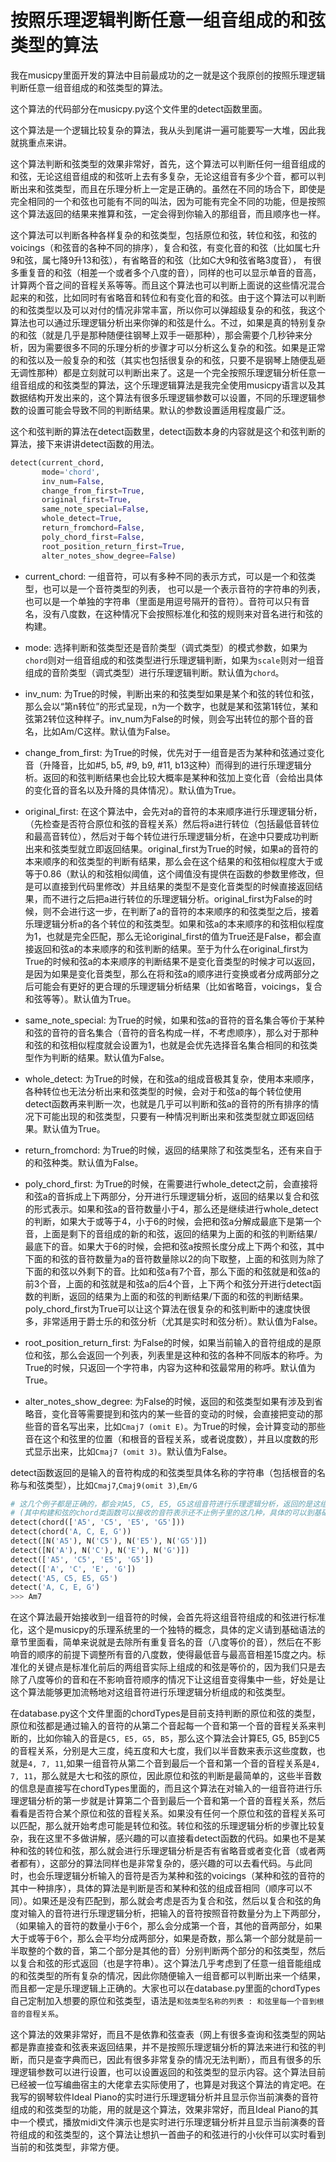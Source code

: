 # 按照乐理逻辑判断任意一组音组成的和弦类型的算法

我在musicpy里面开发的算法中目前最成功的之一就是这个我原创的按照乐理逻辑判断任意一组音组成的和弦类型的算法。

这个算法的代码部分在musicpy.py这个文件里的detect函数里面。  

这个算法是一个逻辑比较复杂的算法，我从头到尾讲一遍可能要写一大堆，因此我就挑重点来讲。  

这个算法判断和弦类型的效果非常好，首先，这个算法可以判断任何一组音组成的和弦，无论这组音组成的和弦听上去有多复杂，无论这组音有多少个音，都可以判断出来和弦类型，而且在乐理分析上一定是正确的。虽然在不同的场合下，即使是完全相同的一个和弦也可能有不同的叫法，因为可能有完全不同的功能，但是按照这个算法返回的结果来推算和弦，一定会得到你输入的那组音，而且顺序也一样。 
 
这个算法可以判断各种各样复杂的和弦类型，包括原位和弦，转位和弦，和弦的voicings（和弦音的各种不同的排序），复合和弦，有变化音的和弦（比如属七升9和弦，属七降9升13和弦），有省略音的和弦（比如C大9和弦省略3度音），  有很多重复音的和弦（相差一个或者多个八度的音），同样的也可以显示单音的音高，计算两个音之间的音程关系等等。而且这个算法也可以判断上面说的这些情况混合起来的和弦，比如同时有省略音和转位和有变化音的和弦。由于这个算法可以判断的和弦类型以及可以对付的情况非常丰富，所以你可以弹超级复杂的和弦，我这个算法也可以通过乐理逻辑分析出来你弹的和弦是什么。不过，如果是真的特别复杂的和弦（就是几乎是那种随便往钢琴上双手一砸那种），那会需要个几秒钟来分析，因为需要很多不同的乐理分析的步骤才可以分析这么复杂的和弦。如果是正常的和弦以及一般复杂的和弦（其实也包括很复杂的和弦，只要不是钢琴上随便乱砸无调性那种）都是立刻就可以判断出来了。这是一个完全按照乐理逻辑分析任意一组音组成的和弦类型的算法，这个乐理逻辑算法是我完全使用musicpy语言以及其数据结构开发出来的，这个算法有很多乐理逻辑参数可以设置，不同的乐理逻辑参数的设置可能会导致不同的判断结果。默认的参数设置适用程度最广泛。

这个和弦判断的算法在detect函数里，detect函数本身的内容就是这个和弦判断的算法，接下来讲讲detect函数的用法。

```python
detect(current_chord,
       mode='chord',
       inv_num=False,
       change_from_first=True,
       original_first=True,
       same_note_special=False,
       whole_detect=True,
       return_fromchord=False,
       poly_chord_first=False,
       root_position_return_first=True,
       alter_notes_show_degree=False)
```

* current_chord: 一组音符，可以有多种不同的表示方式，可以是一个和弦类型，也可以是一个音符类型的列表，  也可以是一个表示音符的字符串的列表，也可以是一个单独的字符串（里面是用逗号隔开的音符）。音符可以只有音名，没有八度数，在这种情况下会按照标准化和弦的规则来对音名进行和弦的构建。

* mode: 选择判断和弦类型还是音阶类型（调式类型）的模式参数，如果为`chord`则对一组音组成的和弦类型进行乐理逻辑判断，如果为`scale`则对一组音组成的音阶类型（调式类型）进行乐理逻辑判断。默认值为`chord`。

* inv_num: 为True的时候，判断出来的和弦类型如果是某个和弦的转位和弦，那么会以“第n转位”的形式呈现，n为一个数字，也就是某和弦第1转位，某和弦第2转位这种样子。inv_num为False的时候，则会写出转位的那个音的音名，比如Am/C这样。默认值为False。

* change_from_first: 为True的时候，优先对于一组音是否为某种和弦通过变化音（升降音，比如#5, b5, #9, b9, #11, b13这种）而得到的进行乐理逻辑分析。返回的和弦判断结果也会比较大概率是某种和弦加上变化音（会给出具体的变化音的音名以及升降的具体情况）。默认值为True。

* original_first: 在这个算法中，会先对a的音符的本来顺序进行乐理逻辑分析，（先检查是否符合原位和弦的音程关系）然后将a进行转位（包括最低音转位和最高音转位），然后对于每个转位进行乐理逻辑分析，在途中只要成功判断出来和弦类型就立即返回结果。original_first为True的时候，如果a的音符的本来顺序的和弦类型的判断有结果，那么会在这个结果的和弦相似程度大于或等于0.86（默认的和弦相似阈值，这个阈值没有提供在函数的参数里修改，但是可以直接到代码里修改）并且结果的类型不是变化音类型的时候直接返回结果，而不进行之后把a进行转位的乐理逻辑分析。original_first为False的时候，则不会进行这一步，在判断了a的音符的本来顺序的和弦类型之后，接着乐理逻辑分析a的各个转位的和弦类型。如果和弦a的本来顺序的和弦相似程度为1，也就是完全匹配，那么无论original_first的值为True还是False，都会直接返回和弦a的本来顺序的和弦判断的结果。至于为什么在original_first为True的时候和弦a的本来顺序的判断结果不是变化音类型的时候才可以返回，是因为如果是变化音类型，那么在将和弦a的顺序进行变换或者分成两部分之后可能会有更好的更合理的乐理逻辑分析结果（比如省略音，voicings，复合和弦等等）。默认值为True。

* same_note_special: 为True的时候，如果和弦a的音符的音名集合等价于某种和弦的音符的音名集合（音符的音名构成一样，不考虑顺序），那么对于那种和弦的和弦相似程度就会设置为1，也就是会优先选择音名集合相同的和弦类型作为判断的结果。默认值为False。

* whole_detect: 为True的时候，在和弦a的组成音极其复杂，使用本来顺序，各种转位也无法分析出来和弦类型的时候，会对于和弦a的每个转位使用detect函数再来判断一次，也就是几乎可以判断和弦a的音符的所有排序的情况下可能出现的和弦类型，只要有一种情况判断出来和弦类型就立即返回结果。默认值为True。

* return_fromchord: 为True的时候，返回的结果除了和弦类型名，还有来自于的和弦种类。默认值为False。

* poly_chord_first: 为True的时候，在需要进行whole_detect之前，会直接将和弦a的音拆成上下两部分，分开进行乐理逻辑分析，返回的结果以复合和弦的形式表示。如果和弦a的音符数量小于4，那么还是继续进行whole_detect的判断，如果大于或等于4，小于6的时候，会把和弦a分解成最底下是第一个音，上面是剩下的音组成的新的和弦，返回的结果为上面的和弦的判断结果/最底下的音。如果大于6的时候，会把和弦a按照长度分成上下两个和弦，其中下面的和弦的音符数量为a的音符数量除以2的向下取整，上面的和弦则为除了下面的和弦以外剩下的音。比如和弦a有7个音，那么下面的和弦就是和弦a的前3个音，上面的和弦就是和弦a的后4个音，上下两个和弦分开进行detect函数的判断，返回的结果为上面的和弦的判断结果/下面的和弦的判断结果。poly_chord_first为True可以让这个算法在很复杂的和弦判断中的速度快很多，非常适用于爵士乐的和弦分析（尤其是实时和弦分析）。默认值为False。

* root_position_return_first: 为False的时候，如果当前输入的音符组成的是原位和弦，那么会返回一个列表，列表里是这种和弦的各种不同版本的称呼。为True的时候，只返回一个字符串，内容为这种和弦最常用的称呼。默认值为True。

* alter_notes_show_degree: 为False的时候，返回的和弦类型如果有涉及到省略音，变化音等需要提到和弦内的某一些音的变动的时候，会直接把变动的那些音的音名写出来，比如`Cmaj7 (omit E)`。为True的时候，会计算变动的那些音在这个和弦里的位置（和根音的音程关系，或者说度数），并且以度数的形式显示出来，比如`Cmaj7 (omit 3)`。默认值为False。

detect函数返回的是输入的音符构成的和弦类型具体名称的字符串（包括根音的名称与和弦类型），比如`Cmaj7`,`Cmaj9(omit 3)`,`Em/G`

```python
# 这几个例子都是正确的，都会对A5, C5, E5, G5这组音符进行乐理逻辑分析，返回的是这组音符组成的和弦类型（包括根音的音名）。
# (其中构建和弦的chord类函数可以接收的音符表示还不止例子里的这几种，具体的可以到基础语法(四)那一章节了解)
detect(chord(['A5', 'C5', 'E5', 'G5']))
detect(chord('A, C, E, G'))
detect([N('A5'), N('C5'), N('E5'), N('G5')])
detect([N('A'), N('C'), N('E'), N('G')])
detect(['A5', 'C5', 'E5', 'G5'])
detect(['A', 'C', 'E', 'G'])
detect('A5, C5, E5, G5')
detect('A, C, E, G')
>>> Am7
```

在这个算法最开始接收到一组音符的时候，会首先将这组音符组成的和弦进行标准化，这个是musicpy的乐理系统里的一个独特的概念，具体的定义请到基础语法的章节里面看，简单来说就是去除所有重复音名的音（八度等价的音），然后在不影响音的顺序的前提下调整所有音的八度数，使得最低音与最高音相差15度之内。标准化的关键点是标准化前后的两组音实际上组成的和弦是等价的，因为我们只是去除了八度等价的音和在不影响音符顺序的情况下让这组音变得集中一些，好处是让这个算法能够更加流畅地对这组音符进行乐理逻辑分析组成的和弦类型。

在database.py这个文件里面的chordTypes是目前支持判断的原位和弦的类型，原位和弦都是通过输入的音符的从第二个音起每一个音和第一个音的音程关系来判断的，比如你输入的音是`C5, E5, G5, B5`，那么这个算法会计算E5, G5, B5到C5的音程关系，分别是大三度，纯五度和大七度，我们以半音数来表示这些度数，也就是`4, 7, 11`,如果一组音符从第二个音到最后一个音和第一个音的音程关系是`4, 7, 11`，那么就是大七和弦的原位，因此原位和弦的判断是最简单的，这些半音数的信息是直接写在chordTypes里面的，而且这个算法在对输入的一组音符进行乐理逻辑分析的第一步就是计算第二个音到最后一个音和第一个音的音程关系，然后看看是否符合某个原位和弦的音程关系。如果没有任何一个原位和弦的音程关系可以匹配，那么就开始考虑可能是转位和弦。转位和弦的乐理逻辑分析的步骤比较复杂，我在这里不多做讲解，感兴趣的可以直接看detect函数的代码。如果也不是某种和弦的转位和弦，那么就会进行乐理逻辑分析是否有省略音或者变化音（或者两者都有），这部分的算法同样也是非常复杂的，感兴趣的可以去看代码。与此同时，也会乐理逻辑分析输入的音符是否为某种和弦的voicings（某种和弦的音符的其中一种排序），具体的算法是判断是否和某种和弦的组成音相同（顺序可以不同）。如果还是没有匹配到，那么就会考虑是否为复合和弦，然后以复合和弦的角度对输入的音符进行乐理逻辑分析，把输入的音符按照音符数量分为上下两部分，（如果输入的音符的数量小于6个，那么会分成第一个音，其他的音两部分，如果大于或等于6个，那么会平均分成两部分，如果是奇数，那么第一个部分就是前一半取整的个数的音，第二个部分是其他的音）分别判断两个部分的和弦类型，然后以复合和弦的形式返回（也是字符串）。这个算法几乎考虑到了任意一组音能组成的和弦类型的所有复杂的情况，因此你随便输入一组音都可以判断出来一个结果，而且都一定是乐理逻辑上正确的。大家也可以在database.py里面的chordTypes自己定制加入想要的原位和弦类型，语法是`和弦类型名称的列表 : 和弦里每一个音到根音的音程关系`。

这个算法的效果非常好，而且不是依靠和弦查表（网上有很多查询和弦类型的网站都是靠直接查和弦表来返回结果，并不是按照乐理逻辑分析的算法来进行和弦的判断，而只是查字典而已，因此有很多非常复杂的情况无法判断），而且有很多的乐理逻辑参数可以进行设置，也可以设置返回的和弦类型的显示内容。这个算法目前已经被一位写编曲宿主的大佬拿去实际使用了，也算是对我这个算法的肯定吧。在我写的钢琴软件Ideal Piano的实时进行乐理逻辑分析并且显示你当前演奏的音符组成的和弦类型的功能，用的就是这个算法，效果非常好，而且Ideal Piano的其中一个模式，播放midi文件演示也是实时进行乐理逻辑分析并且显示当前演奏的音符组成的和弦类型的，这个算法让想扒一首曲子的和弦进行的小伙伴可以实时看到当前的和弦类型，非常方便。
